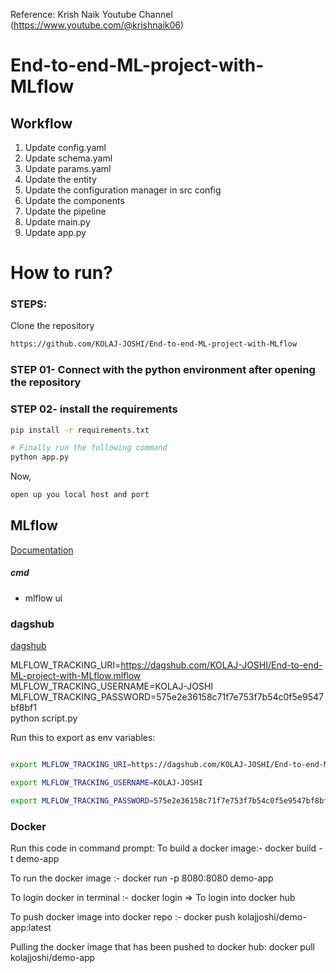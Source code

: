 Reference: Krish Naik Youtube Channel (https://www.youtube.com/@krishnaik06)

# End-to-end-ML-project-with-MLflow

## Workflow

1. Update config.yaml
2. Update schema.yaml
3. Update params.yaml
4. Update the entity
5. Update the configuration manager in src config
6. Update the components
7. Update the pipeline
8. Update main.py
9. Update app.py

# How to run?
### STEPS:

Clone the repository

```bash
https://github.com/KOLAJ-JOSHI/End-to-end-ML-project-with-MLflow
```
### STEP 01- Connect with the python environment after opening the repository


### STEP 02- install the requirements
```bash
pip install -r requirements.txt
```


```bash
# Finally run the following command
python app.py
```

Now,
```bash
open up you local host and port
```



## MLflow

[Documentation](https://mlflow.org/docs/latest/index.html)


##### cmd
- mlflow ui

### dagshub
[dagshub](https://dagshub.com/)

MLFLOW_TRACKING_URI=https://dagshub.com/KOLAJ-JOSHI/End-to-end-ML-project-with-MLflow.mlflow \
MLFLOW_TRACKING_USERNAME=KOLAJ-JOSHI \
MLFLOW_TRACKING_PASSWORD=575e2e36158c71f7e753f7b54c0f5e9547bf8bf1 \
python script.py

Run this to export as env variables:

```bash

export MLFLOW_TRACKING_URI=https://dagshub.com/KOLAJ-JOSHI/End-to-end-ML-project-with-MLflow.mlflow \

export MLFLOW_TRACKING_USERNAME=KOLAJ-JOSHI 

export MLFLOW_TRACKING_PASSWORD=575e2e36158c71f7e753f7b54c0f5e9547bf8bf1

```

### Docker

Run this code in command prompt:
To build a docker image:- docker build -t demo-app

To run the docker image :- docker run -p 8080:8080 demo-app

To login docker in terminal :- docker login => To login into docker hub

To push docker image into docker repo :- docker push kolajjoshi/demo-app:latest


Pulling the docker image that has been pushed to docker hub:
docker pull kolajjoshi/demo-app
